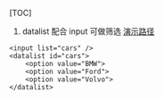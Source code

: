[TOC]

1. datalist 配合 input  可做筛选
[演示路径](http://www.w3school.com.cn/tiy/t.asp?f=html5_datalist)
```
<input list="cars" />
<datalist id="cars">
	<option value="BMW">
	<option value="Ford">
	<option value="Volvo">
</datalist>
```